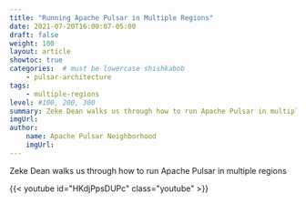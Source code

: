 ```yaml
---
title: "Running Apache Pulsar in Multiple Regions"
date: 2021-07-20T16:00:07-05:00
draft: false
weight: 100
layout: article
showtoc: true
categories:  # must be lowercase shishkabob
    - pulsar-architecture
tags:
    - multiple-regions
level: #100, 200, 300
summary: Zeke Dean walks us through how to run Apache Pulsar in multiple regions
imgUrl:
author:
    name: Apache Pulsar Neighborhood
    imgUrl:
---
```


Zeke Dean walks us through how to run Apache Pulsar in multiple regions

{{< youtube id="HKdjPpsDUPc" class="youtube" >}}